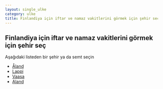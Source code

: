 ```yaml
---
layout: single_ulke
category: ulke
title: Finlandiya için iftar ve namaz vakitlerini görmek için şehir seç
---
```



## Finlandiya için iftar ve namaz vakitlerini görmek için şehir seç

Aşağıdaki listeden bir şehir ya da semt seçin


* [Åland](/iftar.html?sehir=åland&ulke=Finlandiya)
* [Lappi](/iftar.html?sehir=lappi&ulke=Finlandiya)
* [Vaasa](/iftar.html?sehir=vaasa&ulke=Finlandiya)
* [Aland](/iftar.html?sehir=aland&ulke=Finlandiya)
